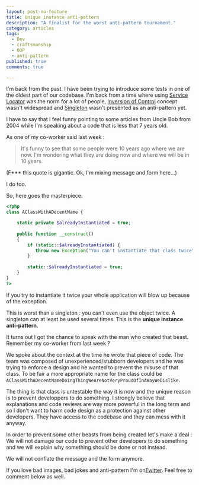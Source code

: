 ```yaml
---
layout: post-no-feature
title: Unique instance anti-pattern
description: "A finalist for the worst anti-pattern tournament."
category: articles
tags:
  - Dev
  - craftsmanship
  - OOP
  - anti-pattern
published: true
comments: true

---
```


I'm back from the past. I have been trying to introduce some tests in one of the oldest part of our codebase. I'm back from a time where using [Service Locator](http://martinfowler.com/articles/injection.html#UsingAServiceLocator) was the norm for a lot of people, [Inversion of Control](http://martinfowler.com/articles/injection.html#InversionOfControl) concept wasn't widespread and [Singleton](https://en.wikipedia.org/wiki/Singleton_pattern) wasn't presented as an anti-pattern yet.

I have to say that I feel funny pointing to some articles from Uncle Bob from 2004 while I'm speaking about a code that is less that 7 years old.

As one of my co-worker said last week :

> It's funny to see that some people were 10 years ago where we are now. I'm wondering what they are doing now and where we will be in 10 years.

(F*** this quote is gigantic. Ok, I'm mixing message and form here...)

I do too.

So, here goes the masterpiece.

``` php
<?php
class AClassWithADecentName {

    static private $alreadyInstantiated = true;
	
    public function __construct()
    {
    	if (static::$alreadyInstantiated) {
           throw new Exception("You can't instantiate that class twice");
        }
        
        static::$alreadyInstantiated = true;
    }
}
?>
```

If you try to instantiate it twice your whole application will blow up because of the exception.

This is worst than a singleton : you can't even use the object twice. A singleton can at least be used several times. This is the **unique instance anti-pattern**.

It turns out I got the chance to speak with the man who created that beast. Remember my co-worker from last week ?

We spoke about the context at the time he wrote that piece of code. The team was composed of unexperienced/stubborn developers and he was trying to enforce a design and he wanted to prevent the misuse of that class. To be fair a more appropriate name for the class could be `AClassWithADecentNameDoingThingWeAreNotVeryProudOfInAWayWeDislike`.

The thing is that class is untestable the way it is now and the unique reason is to prevent developpers to do something. I strongly believe that explanations and code reviews are way more powerful in the long term and so I don't want to harm code design as a protection against other developers. They have access to the codebase and they can mess with it anyway.

In order to prevent some other beasts from being created let's make a deal : We will not damage our code to prevent other developers to do something and we will explain why something should be done or not instead.

We will not conflate the message and the form anymore.


If you love bad images, bad jokes and anti-pattern I'm on[Twitter](https://twitter.com/selrahcd). Feel free to comment below as well.
